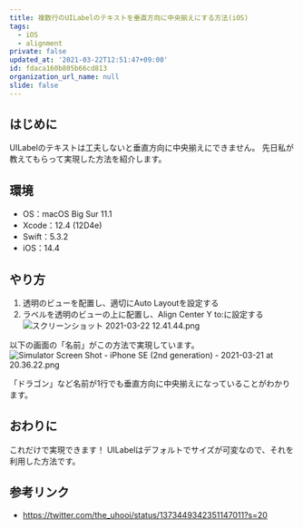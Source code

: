 ```yaml
---
title: 複数行のUILabelのテキストを垂直方向に中央揃えにする方法(iOS)
tags:
  - iOS
  - alignment
private: false
updated_at: '2021-03-22T12:51:47+09:00'
id: fdaca160b805b66cd813
organization_url_name: null
slide: false
---
```

## はじめに

UILabelのテキストは工夫しないと垂直方向に中央揃えにできません。
先日私が教えてもらって実現した方法を紹介します。

## 環境

- OS：macOS Big Sur 11.1
- Xcode：12.4 (12D4e)
- Swift：5.3.2
- iOS：14.4

## やり方

1. 透明のビューを配置し、適切にAuto Layoutを設定する
2. ラベルを透明のビューの上に配置し、Align Center Y to:に設定する  
![スクリーンショット 2021-03-22 12.41.44.png](https://qiita-image-store.s3.ap-northeast-1.amazonaws.com/0/138245/531cd42e-0f5c-78bf-7141-bf915591d990.png)

以下の画面の「名前」がこの方法で実現しています。
![Simulator Screen Shot - iPhone SE (2nd generation) - 2021-03-21 at 20.36.22.png](https://qiita-image-store.s3.ap-northeast-1.amazonaws.com/0/138245/d94ded91-e2e7-5507-4d19-f214fdb924f1.png)

「ドラゴン」など名前が1行でも垂直方向に中央揃えになっていることがわかります。

## おわりに

これだけで実現できます！
UILabelはデフォルトでサイズが可変なので、それを利用した方法です。

## 参考リンク

- https://twitter.com/the_uhooi/status/1373449342351147011?s=20
